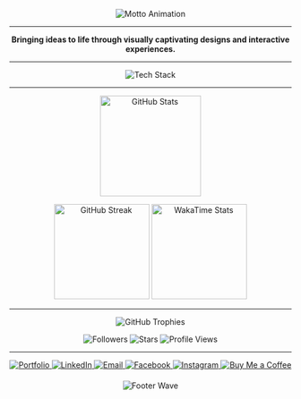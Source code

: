 <!DOCTYPE html>
<html lang="en">
<head>
  <meta charset="UTF-8">
</head>
<body>

  <!-- 🌊 Motto -->
  <p align="center">
    <img src="https://readme-typing-svg.herokuapp.com?font=JetBrains+Mono&weight=600&size=28&duration=3000&pause=800&color=0EA5E9&center=true&vCenter=true&width=720&lines=Don't+blindly+follow+the+crowd" alt="Motto Animation" />
  </p>

  <hr>

  <p align="center">
    <b>Bringing ideas to life through visually captivating designs and interactive experiences.</b>
  </p>

  <hr>

  <p align="center">
    <img src="https://skillicons.dev/icons?i=python,js,ts,cs,dotnet,nodejs,react,rust,wordpress,html,css,fastapi,linux,git,github,postgres,redis,docker,gcp,pytorch&perline=10" alt="Tech Stack" />
  </p>

  <hr>

  <!-- 📊 GitHub Stats Section -->
  <p align="center">
    <img height="180" src="https://github-readme-stats.vercel.app/api?username=afadesigns&show_icons=true&theme=tokyonight&hide_border=true" alt="GitHub Stats" />
  </p>

  <p align="center">
    <img height="170" src="https://streak-stats.demolab.com?user=afadesigns&theme=tokyonight&hide_border=true" alt="GitHub Streak" />
    <img height="170" src="https://github-readme-stats.vercel.app/api/wakatime?username=andreasfahl&theme=tokyonight&hide_border=true" alt="WakaTime Stats" />
  </p>

  <hr>

  <p align="center">
    <img src="https://github-profile-trophy.vercel.app/?username=afadesigns&theme=matrix&no-frame=true&margin-w=12&margin-h=12" alt="GitHub Trophies" />
  </p>

  <p align="center">
    <img src="https://img.shields.io/github/followers/afadesigns?label=Followers&style=for-the-badge&logo=github" alt="Followers" />
    <img src="https://img.shields.io/github/stars/afadesigns?label=Stars&style=for-the-badge&logo=github" alt="Stars" />
    <img src="https://komarev.com/ghpvc/?username=afadesigns&style=for-the-badge&color=0ea5e9" alt="Profile Views" />
  </p>

  <hr>

  <!-- Socials inline -->
  <p align="center" style="margin: 0 0 20px;">
    <a href="https://afadesign.co">
      <img src="https://img.shields.io/badge/Portfolio-111827?style=for-the-badge&logo=About.me&logoColor=white" alt="Portfolio" />
    </a>
    <a href="https://www.linkedin.com/in/andreasfahl">
      <img src="https://img.shields.io/badge/LinkedIn-0A66C2?style=for-the-badge&logo=linkedin&logoColor=white" alt="LinkedIn" />
    </a>
    <a href="mailto:afadesign.official@gmail.com">
      <img src="https://img.shields.io/badge/Email-DC2626?style=for-the-badge&logo=gmail&logoColor=white" alt="Email" />
    </a>
    <a href="https://www.facebook.com/andreas.fahl.5">
      <img src="https://img.shields.io/badge/Facebook-1877F2?style=for-the-badge&logo=facebook&logoColor=white" alt="Facebook" />
    </a>
    <a href="https://www.instagram.com/afadesign.official">
      <img src="https://img.shields.io/badge/Instagram-E4405F?style=for-the-badge&logo=instagram&logoColor=white" alt="Instagram" />
    </a>
    <a href="https://buymeacoffee.com/andreasfahl">
      <img src="https://img.shields.io/badge/Buy%20Me%20a%20Coffee-111827?style=for-the-badge&logo=buy-me-a-coffee&logoColor=FFDD00" alt="Buy Me a Coffee" />
    </a>
  </p>

  <!-- Footer Wave -->
  <p align="center" style="margin: 0;">
    <img src="https://capsule-render.vercel.app/api?type=waving&color=9333EA&height=120&section=footer" alt="Footer Wave" />
  </p>

</body>
</html>
